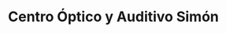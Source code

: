 ---
title: "Centro Óptico y Auditivo Simón"
url: /avila/centro-optico-y-auditivo-simon/
shop: óptico
---